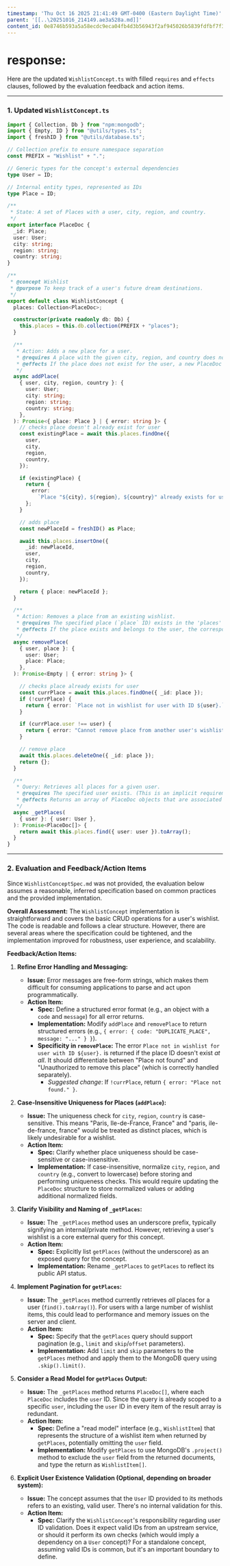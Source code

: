 ```yaml
---
timestamp: 'Thu Oct 16 2025 21:41:49 GMT-0400 (Eastern Daylight Time)'
parent: '[[..\20251016_214149.ae3a528a.md]]'
content_id: 0e8746b593a5a58ecdc9eca04fb4d3b56943f2af945026b5839fdfbf7f36f039
---
```


# response:

Here are the updated `WishlistConcept.ts` with filled `requires` and `effects` clauses, followed by the evaluation feedback and action items.

***

### 1. Updated `WishlistConcept.ts`

```typescript
import { Collection, Db } from "npm:mongodb";
import { Empty, ID } from "@utils/types.ts";
import { freshID } from "@utils/database.ts";

// Collection prefix to ensure namespace separation
const PREFIX = "Wishlist" + ".";

// Generic types for the concept's external dependencies
type User = ID;

// Internal entity types, represented as IDs
type Place = ID;

/**
 * State: A set of Places with a user, city, region, and country.
 */
export interface PlaceDoc {
  _id: Place;
  user: User;
  city: string;
  region: string;
  country: string;
}

/**
 * @concept Wishlist
 * @purpose To keep track of a user's future dream destinations.
 */
export default class WishlistConcept {
  places: Collection<PlaceDoc>;

  constructor(private readonly db: Db) {
    this.places = this.db.collection(PREFIX + "places");
  }

  /**
   * Action: Adds a new place for a user.
   * @requires A place with the given city, region, and country does not already exist for the specified user.
   * @effects If the place does not exist for the user, a new PlaceDoc is created, associated with the user, and added to the 'places' collection, returning its ID. If a duplicate place already exists for the user, no changes are made and an error is returned.
   */
  async addPlace(
    { user, city, region, country }: {
      user: User;
      city: string;
      region: string;
      country: string;
    },
  ): Promise<{ place: Place } | { error: string }> {
    // checks place doesn't already exist for user
    const existingPlace = await this.places.findOne({
      user,
      city,
      region,
      country,
    });

    if (existingPlace) {
      return {
        error:
          `Place "${city}, ${region}, ${country}" already exists for user with ID ${user}.`,
      };
    }

    // adds place
    const newPlaceId = freshID() as Place;

    await this.places.insertOne({
      _id: newPlaceId,
      user,
      city,
      region,
      country,
    });

    return { place: newPlaceId };
  }

  /**
   * Action: Removes a place from an existing wishlist.
   * @requires The specified place (`place` ID) exists in the 'places' collection AND is associated with the provided user.
   * @effects If the place exists and belongs to the user, the corresponding PlaceDoc is removed from the 'places' collection, returning an empty object on success. If the place does not exist or does not belong to the user, an error is returned and no changes are made.
   */
  async removePlace(
    { user, place }: {
      user: User;
      place: Place;
    },
  ): Promise<Empty | { error: string }> {

    // checks place already exists for user
    const currPlace = await this.places.findOne({ _id: place });
    if (!currPlace) {
      return { error: `Place not in wishlist for user with ID ${user}.` }; // Note: This error message could be more specific (see feedback)
    }

    if (currPlace.user !== user) {
      return { error: "Cannot remove place from another user's wishlist." };
    }

    // remove place
    await this.places.deleteOne({ _id: place });
    return {};
  }

  /**
   * Query: Retrieves all places for a given user.
   * @requires The specified user exists. (This is an implicit requirement for the `user` ID to be meaningful in the broader system.)
   * @effects Returns an array of PlaceDoc objects that are associated with the given user. If the user has no wishlist places, an empty array is returned. This query does not alter the state of the system.
   */
  async _getPlaces(
    { user }: { user: User },
  ): Promise<PlaceDoc[]> {
    return await this.places.find({ user: user }).toArray();
  }
}
```

***

### 2. Evaluation and Feedback/Action Items

Since `WishlistConceptSpec.md` was not provided, the evaluation below assumes a reasonable, inferred specification based on common practices and the provided implementation.

**Overall Assessment:**
The `WishlistConcept` implementation is straightforward and covers the basic CRUD operations for a user's wishlist. The code is readable and follows a clear structure. However, there are several areas where the specification could be tightened, and the implementation improved for robustness, user experience, and scalability.

**Feedback/Action Items:**

1. **Refine Error Handling and Messaging:**
   * **Issue:** Error messages are free-form strings, which makes them difficult for consuming applications to parse and act upon programmatically.
   * **Action Item:**
     * **Spec:** Define a structured error format (e.g., an object with a `code` and `message`) for all error returns.
     * **Implementation:** Modify `addPlace` and `removePlace` to return structured errors (e.g., `{ error: { code: "DUPLICATE_PLACE", message: "..." } }`).
     * **Specificity in `removePlace`:** The error `Place not in wishlist for user with ID ${user}.` is returned if the place ID doesn't exist *at all*. It should differentiate between "Place not found" and "Unauthorized to remove this place" (which is correctly handled separately).
       * *Suggested change*: If `!currPlace`, return `{ error: "Place not found." }`.

2. **Case-Insensitive Uniqueness for Places (`addPlace`):**
   * **Issue:** The uniqueness check for `city`, `region`, `country` is case-sensitive. This means "Paris, Ile-de-France, France" and "paris, ile-de-france, france" would be treated as distinct places, which is likely undesirable for a wishlist.
   * **Action Item:**
     * **Spec:** Clarify whether place uniqueness should be case-sensitive or case-insensitive.
     * **Implementation:** If case-insensitive, normalize `city`, `region`, and `country` (e.g., convert to lowercase) before storing and performing uniqueness checks. This would require updating the `PlaceDoc` structure to store normalized values or adding additional normalized fields.

3. **Clarify Visibility and Naming of `_getPlaces`:**
   * **Issue:** The `_getPlaces` method uses an underscore prefix, typically signifying an internal/private method. However, retrieving a user's wishlist is a core external query for this concept.
   * **Action Item:**
     * **Spec:** Explicitly list `getPlaces` (without the underscore) as an exposed query for the concept.
     * **Implementation:** Rename `_getPlaces` to `getPlaces` to reflect its public API status.

4. **Implement Pagination for `getPlaces`:**
   * **Issue:** The `_getPlaces` method currently retrieves *all* places for a user (`find().toArray()`). For users with a large number of wishlist items, this could lead to performance and memory issues on the server and client.
   * **Action Item:**
     * **Spec:** Specify that the `getPlaces` query should support pagination (e.g., `limit` and `skip`/`offset` parameters).
     * **Implementation:** Add `limit` and `skip` parameters to the `getPlaces` method and apply them to the MongoDB query using `.skip().limit()`.

5. **Consider a Read Model for `getPlaces` Output:**
   * **Issue:** The `_getPlaces` method returns `PlaceDoc[]`, where each `PlaceDoc` includes the `user` ID. Since the query is already scoped to a specific `user`, including the `user` ID in every item of the result array is redundant.
   * **Action Item:**
     * **Spec:** Define a "read model" interface (e.g., `WishlistItem`) that represents the structure of a wishlist item when returned by `getPlaces`, potentially omitting the `user` field.
     * **Implementation:** Modify `getPlaces` to use MongoDB's `.project()` method to exclude the `user` field from the returned documents, and type the return as `WishlistItem[]`.

6. **Explicit User Existence Validation (Optional, depending on broader system):**
   * **Issue:** The concept assumes that the `User` ID provided to its methods refers to an existing, valid user. There's no internal validation for this.
   * **Action Item:**
     * **Spec:** Clarify the `WishlistConcept`'s responsibility regarding user ID validation. Does it expect valid IDs from an upstream service, or should it perform its own checks (which would imply a dependency on a `User` concept)? For a standalone concept, assuming valid IDs is common, but it's an important boundary to define.
